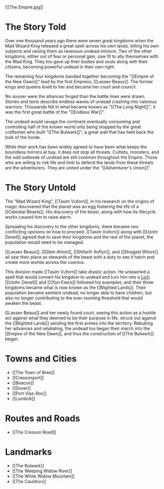 ![[The Empire.jpg]]
# The Story Told
Over one thousand years ago there were seven great kingdoms when the Mad Wizard King released a great spell across his own lands, killing his own subjects and raising them as ravenous undead minions. Two of the other kingdoms, either out of fear or personal gain, saw fit to ally themselves with the Mad King. They too gave up their bodies and souls along with their citizens, becoming powerful undead in their own right.

The remaining four kingdoms banded together becoming the "[[Empire of the New Dawn]]" lead by the first Empress, [[Lassev Beaux]]. The former kings and queens knelt to her and became her court and council.

No sooner were the alliances forged than the battle lines were drawn. Stories and texts describe endless waves of undead crashing into valorous warriors. Thousands fell in what became known as "[[The Long Night]]"; it was the first great battle of the "[[Endless War]]".

The undead would ravage the continent eventually consuming and controlling half of the known world only being stopped by the great craftsmen who built "[[The Bulwark]]"; a great wall that has held back the bulk of the horde.

While their work has been widely agreed to have been what keeps the boundless horrors at bay, it does not stop all threats. Cultists, monsters, and the odd outbreak of undead are still common throughout the Empire. Those who are willing to risk life and limb to defend the lands from these threats are the adventurers. They are united under the "[[Adventurer's Union]]".

# The Story Untold
The "Mad Wizard King", [[Tasim Vuforn]], in his research on the origins of magic discovered that the planet was an egg fostering the life of a [[Celestial Beasts]]. His discovery of the beast, along with how its lifecycle works caused him to raise alarm.

Spreading his discovery to the other kingdoms, there became two conflicting opinions on how to proceed. [[Tasim Vuforn]] along with [[Uzohr Denell]] agreed that to save their kingdoms and the rest of the planet, the population would need to be managed.

[[Lassev Beaux]], [[Gibin Ahion]], [[Shifarih Xoflyn]], and [[Strugast Wilore]] all saw their place as stewards of the beast with a duty to see it hatch and create more worlds across the cosmos.

This division made [[Tasim Vuforn]] take drastic action. He unleashed a spell that would convert his kingdom to undead and turn him into a [Lich](https://www.dndbeyond.com/monsters/16943-lich). [[Uzohr Denell]] and [[Olyn Esero]] followed his examples, and their three kingdoms became what is now known as the [[Blighted Lands]]. Their population became sentient undead; no longer able to have children, but also no longer contributing to the ever-looming threshold that would awaken the beast.

[[Lassev Beaux]] and her newly found court, seeing this action as a hostile act against what they deemed to be their purpose in life, struck out against the [[Blighted Lands]] sending the first armies into the territory. Rebuking her advances and retaliating, the undead too began their march into the [[Empire of the New Dawn]], and thus the construction of [[The Bulwark]] began.

# Towns and Cities
* [[The Town of Bree]]
* [[Cressonport]]
* [[Beacon]]
* [[Dover]]
* [[Port Viaz-Ros]]
* [[Lumbrik]]
# Routes and Roads
* [[The Cresson Road]]
# Landmarks
* [[The Bulwark]]
* [[The Weeping Widow River]]
* [[The White Widow Mountain]]
* [[The Cauldron]]